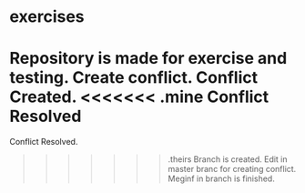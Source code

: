 # exercises
 Repository is made for exercise and testing.
 Create conflict.
 Conflict Created.
<<<<<<< .mine
 Conflict Resolved
=======
 Conflict Resolved.
>>>>>>> .theirs
 Branch is created. Edit in master branc for creating conflict.
 Meginf in branch is finished.